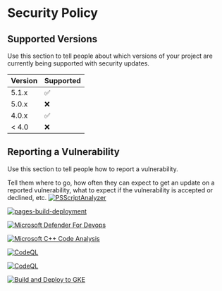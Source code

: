 # Security Policy

## Supported Versions

Use this section to tell people about which versions of your project are
currently being supported with security updates.

| Version | Supported          |
| ------- | ------------------ |
| 5.1.x   | :white_check_mark: |
| 5.0.x   | :x:                |
| 4.0.x   | :white_check_mark: |
| < 4.0   | :x:                |

## Reporting a Vulnerability

Use this section to tell people how to report a vulnerability.

Tell them where to go, how often they can expect to get an update on a
reported vulnerability, what to expect if the vulnerability is accepted or
declined, etc.
[![PSScriptAnalyzer](https://github.com/gilbertalgordo/CastVideos-android/actions/workflows/powershell.yml/badge.svg)](https://github.com/gilbertalgordo/CastVideos-android/actions/workflows/powershell.yml)

[![pages-build-deployment](https://github.com/gilbertalgordo/CastVideos-android/actions/workflows/pages/pages-build-deployment/badge.svg)](https://github.com/gilbertalgordo/CastVideos-android/actions/workflows/pages/pages-build-deployment)

[![Microsoft Defender For Devops](https://github.com/gilbertalgordo/CastVideos-android/actions/workflows/defender-for-devops.yml/badge.svg)](https://github.com/gilbertalgordo/CastVideos-android/actions/workflows/defender-for-devops.yml)

[![Microsoft C++ Code Analysis](https://github.com/gilbertalgordo/CastVideos-android/actions/workflows/msvc.yml/badge.svg)](https://github.com/gilbertalgordo/CastVideos-android/actions/workflows/msvc.yml)

[![CodeQL](https://github.com/gilbertalgordo/CastVideos-android/actions/workflows/codeql.yml/badge.svg)](https://github.com/gilbertalgordo/CastVideos-android/actions/workflows/codeql.yml)

[![CodeQL](https://github.com/gilbertalgordo/CastVideos-android/actions/workflows/github-code-scanning/codeql/badge.svg)](https://github.com/gilbertalgordo/CastVideos-android/actions/workflows/github-code-scanning/codeql)

[![Build and Deploy to GKE](https://github.com/gilbertalgordo/CastVideos-android/actions/workflows/google.yml/badge.svg)](https://github.com/gilbertalgordo/CastVideos-android/actions/workflows/google.yml)
